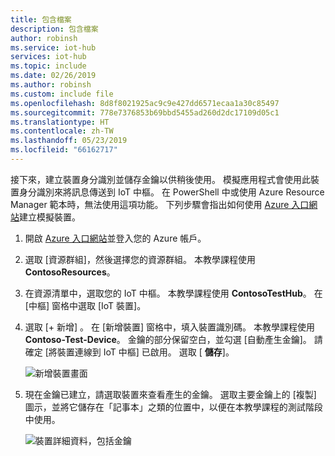```yaml
---
title: 包含檔案
description: 包含檔案
author: robinsh
ms.service: iot-hub
services: iot-hub
ms.topic: include
ms.date: 02/26/2019
ms.author: robinsh
ms.custom: include file
ms.openlocfilehash: 8d8f8021925ac9c9e427dd6571ecaa1a30c85497
ms.sourcegitcommit: 778e7376853b69bbd5455ad260d2dc17109d05c1
ms.translationtype: HT
ms.contentlocale: zh-TW
ms.lasthandoff: 05/23/2019
ms.locfileid: "66162717"
---
```

<!-- This is the instructions for creating a simulated device you can use for testing routing.-->

接下來，建立裝置身分識別並儲存金鑰以供稍後使用。 模擬應用程式會使用此裝置身分識別來將訊息傳送到 IoT 中樞。 在 PowerShell 中或使用 Azure Resource Manager 範本時，無法使用這項功能。 下列步驟會指出如何使用 [Azure 入口網站](https://portal.azure.com)建立模擬裝置。

1. 開啟 [Azure 入口網站](https://portal.azure.com)並登入您的 Azure 帳戶。

2. 選取 [資源群組]，然後選擇您的資源群組。 本教學課程使用 **ContosoResources**。

3. 在資源清單中，選取您的 IoT 中樞。 本教學課程使用 **ContosoTestHub**。 在 [中樞] 窗格中選取 [IoT 裝置]。

4. 選取 [+ 新增] 。 在 [新增裝置] 窗格中，填入裝置識別碼。 本教學課程使用 **Contoso-Test-Device**。 金鑰的部分保留空白，並勾選 [自動產生金鑰]。 請確定 [將裝置連線到 IoT 中樞] 已啟用。 選取 [ **儲存**]。

   ![新增裝置畫面](./media/iot-hub-include-create-simulated-device-portal/add-device.png)

5. 現在金鑰已建立，請選取裝置來查看產生的金鑰。 選取主要金鑰上的 [複製] 圖示，並將它儲存在「記事本」之類的位置中，以便在本教學課程的測試階段中使用。

   ![裝置詳細資料，包括金鑰](./media/iot-hub-include-create-simulated-device-portal/device-details.png)